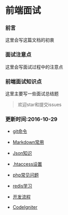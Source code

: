 # 前端面试

###  前言

这里会写这篇文档的初衷

###  面试注意点

这里会写面试过程中的注意点


###  前端面试知识点

这里主要写一些面试总结题


> 欢迎star和提交issues

###  更新时间:2016-10-29



- [git命令](https://github.com/junhey/studyNotes/blob/master/Front-end/Markdown.md)

- [Markdown常用](https://github.com/junhey/studyNotes/blob/master/Front-end/Markdown.md)

- [Json知识](https://github.com/junhey/studyNotes/blob/master/Front-end/JSON.md)


- [.htaccess设置](https://github.com/junhey/studyNotes/blob/master/PHP/htaccess.md)

- [php常见问题](https://github.com/junhey/studyNotes/blob/master/PHP/php.md)

- [redis学习](https://github.com/junhey/studyNotes/blob/master/PHP/Redis.md)


- [开发流程](https://github.com/junhey/studyNotes/blob/master/PHP/Development_process.md)

- [CodeIgniter](https://github.com/junhey/studyNotes/blob/master/PHP/CodeIgniter.md)